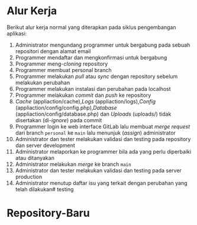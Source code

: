 # Alur Kerja
Berikut alur kerja normal yang diterapkan pada siklus pengembangan aplikasi:
1. Administrator mengundang programmer untuk bergabung pada sebuah repositori dengan alamat email
2. Programmer mendaftar dan mengkonfirmasi untuk bergabung
3. Programmer meng-*cloning* repository
4. Programmer membuat personal branch
5. Programmer melakukan *pull* atau *sync* dengan repository sebelum melakukan perubahan
5. Programmer melakukan instalasi dan perubahan pada localhost
6. Programmer melakukan *commit* dan *push* ke repository
7. *Cache* (appliaction/cache),*Logs* (appliaction/logs),*Config* (appliaction/config/config.php),*Database* (appliaction/config/database.php) dan *Uploads* (uploads/) tidak disertakan (di-*ignore*) pada commit
8. Programmer login ke web interface GitLab lalu membuat *merge request* dari branch `personal` ke `main` lalu menunjuk (*assign*) administrator
9. Administrator dan tester melakukan validasi dan testing pada repository dan server development
10. Administrator melaporkan ke programmer bila ada yang perlu diperbaiki atau ditanyakan
11. Administrator melakukan *merge* ke branch `main`
12. Administrator dan tester melakukan validasi dan testing pada server production
13. Administrator menutup daftar isu yang terkait dengan perubahan yang telah dilakukan# testing
# Repository-Baru
